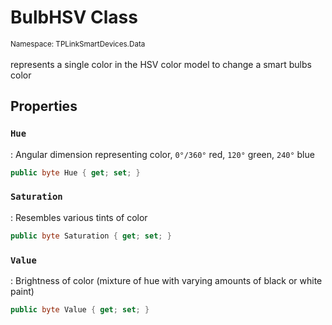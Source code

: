 # BulbHSV Class
<small>Namespace: TPLinkSmartDevices.Data</small><br/><br/>
represents a single color in the HSV color model to change a smart bulbs color

## Properties

### `Hue`
: Angular dimension representing color, `0°/360°` red, `120°` green, `240°` blue
``` csharp
public byte Hue { get; set; }
```

### `Saturation`
: Resembles various tints of color
``` csharp
public byte Saturation { get; set; }
```

### `Value`
: Brightness of color (mixture of hue with varying amounts of black or white paint)
``` csharp
public byte Value { get; set; }
```